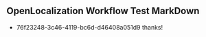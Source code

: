 ## OpenLocalization Workflow Test MarkDown
* 76f23248-3c46-4119-bc6d-d46408a051d9 thanks!

<!--HONumber=Aug16_HO3-->


